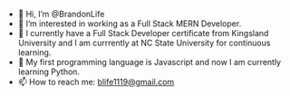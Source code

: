 - 👋 Hi, I’m @BrandonLife
- 👀 I’m interested in working as a Full Stack MERN Developer.
- 💞️ I currently have a Full Stack Developer certificate from Kingsland University and I am currrently at NC State University for continuous learning.
- 🎃 My first programming language is Javascript and now I am currently learning Python. 
- 📫 How to reach me: blife1119@gmail.com 

<!---
BrandonLife/BrandonLife is a ✨ special ✨ repository because its `README.md` (this file) appears on your GitHub profile.
You can click the Preview link to take a look at your changes.
--->
